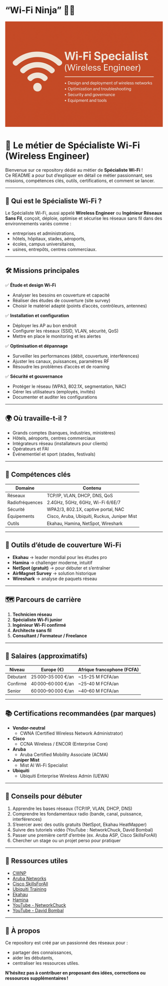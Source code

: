 # “Wi-Fi Ninja” 🥷📶
![WIFI Specialist Banner](./wifispecialist.png/)
# 📶 Le métier de Spécialiste Wi-Fi (Wireless Engineer)

Bienvenue sur ce repository dédié au métier de **Spécialiste Wi-Fi** !  
Ce README a pour but d’expliquer en détail ce métier passionnant, ses missions, compétences clés, outils, certifications, et comment se lancer.

---

## 🏢 Qui est le Spécialiste Wi-Fi ?

Le Spécialiste Wi-Fi, aussi appelé **Wireless Engineer** ou **Ingénieur Réseaux Sans Fil**, conçoit, déploie, optimise et sécurise les réseaux sans fil dans des environnements variés comme :
- entreprises et administrations,
- hôtels, hôpitaux, stades, aéroports,
- écoles, campus universitaires,
- usines, entrepôts, centres commerciaux.

---

## 🛠️ Missions principales

✅ **Étude et design Wi-Fi**
- Analyser les besoins en couverture et capacité
- Réaliser des études de couverture (site survey)
- Choisir le matériel adapté (points d’accès, contrôleurs, antennes)

✅ **Installation et configuration**
- Déployer les AP au bon endroit
- Configurer les réseaux (SSID, VLAN, sécurité, QoS)
- Mettre en place le monitoring et les alertes

✅ **Optimisation et dépannage**
- Surveiller les performances (débit, couverture, interférences)
- Ajuster les canaux, puissances, paramètres RF
- Résoudre les problèmes d’accès et de roaming

✅ **Sécurité et gouvernance**
- Protéger le réseau (WPA3, 802.1X, segmentation, NAC)
- Gérer les utilisateurs (employés, invités)
- Documenter et auditer les configurations

---

## 🌍 Où travaille-t-il ?

- Grands comptes (banques, industries, ministères)
- Hôtels, aéroports, centres commerciaux
- Intégrateurs réseau (installateurs pour clients)
- Opérateurs et FAI
- Événementiel et sport (stades, festivals)

---

## 💪 Compétences clés

| Domaine         | Contenu                             |
|-----------------|-------------------------------------|
| Réseaux        | TCP/IP, VLAN, DHCP, DNS, QoS       |
| Radiofréquences| 2.4GHz, 5GHz, 6GHz, Wi-Fi 6/6E/7   |
| Sécurité       | WPA2/3, 802.1X, captive portal, NAC|
| Équipements    | Cisco, Aruba, Ubiquiti, Ruckus, Juniper Mist |
| Outils         | Ekahau, Hamina, NetSpot, Wireshark |

---

## 🧰 Outils d’étude de couverture Wi-Fi

- **Ekahau** → leader mondial pour les études pro  
- **Hamina** → challenger moderne, intuitif  
- **NetSpot (gratuit)** → pour débuter et s’entraîner  
- **AirMagnet Survey** → solution historique  
- **Wireshark** → analyse de paquets réseau

---

## 🗺️ Parcours de carrière

1. **Technicien réseau**
2. **Spécialiste Wi-Fi junior**
3. **Ingénieur Wi-Fi confirmé**
4. **Architecte sans fil**
5. **Consultant / Formateur / Freelance**

---

## 💸 Salaires (approximatifs)

| Niveau       | Europe (€)         | Afrique francophone (FCFA)     |
|--------------|---------------------|--------------------------------|
| Débutant    | 25 000–35 000 €/an | ~15–25 M FCFA/an              |
| Confirmé    | 40 000–60 000 €/an | ~25–40 M FCFA/an              |
| Senior      | 60 000–90 000 €/an | ~40–60 M FCFA/an              |

---

## 📚 Certifications recommandées (par marques)

- **Vendor-neutral**
  - CWNA (Certified Wireless Network Administrator)
- **Cisco**
  - CCNA Wireless / ENCOR (Enterprise Core)
- **Aruba**
  - Aruba Certified Mobility Associate (ACMA)
- **Juniper Mist**
  - Mist AI Wi-Fi Specialist
- **Ubiquiti**
  - Ubiquiti Enterprise Wireless Admin (UEWA)

---

## 🌱 Conseils pour débuter

1. Apprendre les bases réseaux (TCP/IP, VLAN, DHCP, DNS)
2. Comprendre les fondamentaux radio (bande, canal, puissance, interférences)
3. S’exercer avec des outils gratuits (NetSpot, Ekahau HeatMapper)
4. Suivre des tutoriels vidéo (YouTube : NetworkChuck, David Bombal)
5. Passer une première certif d’entrée (ex. Aruba ASP, Cisco SkillsForAll)
6. Chercher un stage ou un projet perso pour pratiquer

---

## 🚀 Ressources utiles

- [CWNP](https://www.cwnp.com/)
- [Aruba Networks](https://www.arubanetworks.com/)
- [Cisco SkillsForAll](https://skillsforall.com/)
- [Ubiquiti Training](https://ui.com/training)
- [Ekahau](https://www.ekahau.com/)
- [Hamina](https://hamina.com/)
- [YouTube - NetworkChuck](https://www.youtube.com/@NetworkChuck)
- [YouTube - David Bombal](https://www.youtube.com/@DavidBombal)

---

## 🤝 À propos

Ce repository est créé par un passionné des réseaux pour :
- partager des connaissances,
- aider les débutants,
- centraliser les ressources utiles.

**N’hésitez pas à contribuer en proposant des idées, corrections ou ressources supplémentaires !**

